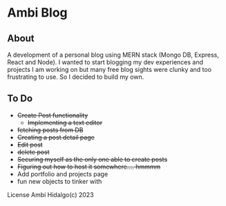 # Ambi Blog


## About

A development of a personal blog using MERN stack (Mongo DB, Express, React and Node). I wanted to start blogging my dev experiences and projects I am working on but many free blog sights were clunky and too frustrating to use. So I decided to build my own.


## To Do
  * ~~Create Post functionality~~
    * ~~Implementing a text editor~~ 
  * ~~fetching posts from DB~~
  * ~~Creating a post detail page~~
  * ~~Edit post~~
  * ~~delete post~~
  * ~~Securing myself as the only one able to create posts~~
  * ~~Figuring out how to host it somewhere.... hmmmm~~
  * Add portfolio and projects page
  * fun new objects to tinker with

License Ambi Hidalgo(c) 2023